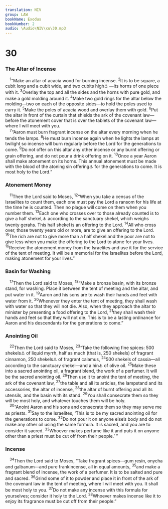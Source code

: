 ```yaml
---
translation: NIV
group: LAW
bookName: Exodus 
bookNumber: 2
audio: \Audio\NIV\xu\30.mp3
---
```


<div class="title"><h1>30</h1><h3>The Altar of Incense </h3></div>
<span class="verse xu_30_1"> <sup>1</sup>“Make an altar of acacia wood for burning incense. </span>
<span class="verse xu_30_2"><sup>2</sup>It is to be square, a cubit long and a cubit wide, and two cubits high<a data-toggle="tooltip" data-placement="bottom" title="That is, about 1 1/2 feet long and wide and 3 feet high or about 45 centimeters long and wide and 90 centimeters high">⚓</a> —its horns of one piece with it. </span>
<span class="verse xu_30_3"><sup>3</sup>Overlay the top and all the sides and the horns with pure gold, and make a gold molding around it. </span>
<span class="verse xu_30_4"><sup>4</sup>Make two gold rings for the altar below the molding—two on each of the opposite sides—to hold the poles used to carry it. </span>
<span class="verse xu_30_5"><sup>5</sup>Make the poles of acacia wood and overlay them with gold. </span>
<span class="verse xu_30_6"><sup>6</sup>Put the altar in front of the curtain that shields the ark of the covenant law—before the atonement cover that is over the tablets of the covenant law—where I will meet with you. <br/></span>
<span class="verse xu_30_7"> <sup>7</sup>“Aaron must burn fragrant incense on the altar every morning when he tends the lamps. </span>
<span class="verse xu_30_8"><sup>8</sup>He must burn incense again when he lights the lamps at twilight so incense will burn regularly before the Lord for the generations to come. </span>
<span class="verse xu_30_9"><sup>9</sup>Do not offer on this altar any other incense or any burnt offering or grain offering, and do not pour a drink offering on it. </span>
<span class="verse xu_30_10"><sup>10</sup>Once a year Aaron shall make atonement on its horns. This annual atonement must be made with the blood of the atoning sin offering<a data-toggle="tooltip" data-placement="bottom" title="Or purification offering">⚓</a> for the generations to come. It is most holy to the Lord.” <br/></span>
<div class="title"><h3>Atonement Money </h3></div>
<span class="verse xu_30_11"> <sup>11</sup>Then the Lord said to Moses, </span>
<span class="verse xu_30_12"><sup>12</sup>“When you take a census of the Israelites to count them, each one must pay the Lord a ransom for his life at the time he is counted. Then no plague will come on them when you number them. </span>
<span class="verse xu_30_13"><sup>13</sup>Each one who crosses over to those already counted is to give a half shekel,<a data-toggle="tooltip" data-placement="bottom" title="That is, about 1/5 ounce or about 5.8 grams; also in verse 15">⚓</a> according to the sanctuary shekel, which weighs twenty gerahs. This half shekel is an offering to the Lord. </span>
<span class="verse xu_30_14"><sup>14</sup>All who cross over, those twenty years old or more, are to give an offering to the Lord. </span>
<span class="verse xu_30_15"><sup>15</sup>The rich are not to give more than a half shekel and the poor are not to give less when you make the offering to the Lord to atone for your lives. </span>
<span class="verse xu_30_16"><sup>16</sup>Receive the atonement money from the Israelites and use it for the service of the tent of meeting. It will be a memorial for the Israelites before the Lord, making atonement for your lives.” <br/></span>
<div class="title"><h3>Basin for Washing </h3></div>
<span class="verse xu_30_17"> <sup>17</sup>Then the Lord said to Moses, </span>
<span class="verse xu_30_18"><sup>18</sup>“Make a bronze basin, with its bronze stand, for washing. Place it between the tent of meeting and the altar, and put water in it. </span>
<span class="verse xu_30_19"><sup>19</sup>Aaron and his sons are to wash their hands and feet with water from it. </span>
<span class="verse xu_30_20"><sup>20</sup>Whenever they enter the tent of meeting, they shall wash with water so that they will not die. Also, when they approach the altar to minister by presenting a food offering to the Lord, </span>
<span class="verse xu_30_21"><sup>21</sup>they shall wash their hands and feet so that they will not die. This is to be a lasting ordinance for Aaron and his descendants for the generations to come.” <br/></span>
<div class="title"><h3>Anointing Oil </h3></div>
<span class="verse xu_30_22"> <sup>22</sup>Then the Lord said to Moses, </span>
<span class="verse xu_30_23"><sup>23</sup>“Take the following fine spices: 500 shekels<a data-toggle="tooltip" data-placement="bottom" title="That is, about 12 1/2 pounds or about 5.8 kilograms; also in verse 24">⚓</a> of liquid myrrh, half as much (that is, 250 shekels) of fragrant cinnamon, 250 shekels<a data-toggle="tooltip" data-placement="bottom" title="That is, about 6 1/4 pounds or about 2.9 kilograms">⚓</a> of fragrant calamus, </span>
<span class="verse xu_30_24"><sup>24</sup>500 shekels of cassia—all according to the sanctuary shekel—and a hin<a data-toggle="tooltip" data-placement="bottom" title="That is, probably about 1 gallon or about 3.8 liters">⚓</a> of olive oil. </span>
<span class="verse xu_30_25"><sup>25</sup>Make these into a sacred anointing oil, a fragrant blend, the work of a perfumer. It will be the sacred anointing oil. </span>
<span class="verse xu_30_26"><sup>26</sup>Then use it to anoint the tent of meeting, the ark of the covenant law, </span>
<span class="verse xu_30_27"><sup>27</sup>the table and all its articles, the lampstand and its accessories, the altar of incense, </span>
<span class="verse xu_30_28"><sup>28</sup>the altar of burnt offering and all its utensils, and the basin with its stand. </span>
<span class="verse xu_30_29"><sup>29</sup>You shall consecrate them so they will be most holy, and whatever touches them will be holy. <br/></span>
<span class="verse xu_30_30"> <sup>30</sup>“Anoint Aaron and his sons and consecrate them so they may serve me as priests. </span>
<span class="verse xu_30_31"><sup>31</sup>Say to the Israelites, ‘This is to be my sacred anointing oil for the generations to come. </span>
<span class="verse xu_30_32"><sup>32</sup>Do not pour it on anyone else’s body and do not make any other oil using the same formula. It is sacred, and you are to consider it sacred. </span>
<span class="verse xu_30_33"><sup>33</sup>Whoever makes perfume like it and puts it on anyone other than a priest must be cut off from their people.’ ” <br/></span>
<div class="title"><h3>Incense </h3></div>
<span class="verse xu_30_34"> <sup>34</sup>Then the Lord said to Moses, “Take fragrant spices—gum resin, onycha and galbanum—and pure frankincense, all in equal amounts, </span>
<span class="verse xu_30_35"><sup>35</sup>and make a fragrant blend of incense, the work of a perfumer. It is to be salted and pure and sacred. </span>
<span class="verse xu_30_36"><sup>36</sup>Grind some of it to powder and place it in front of the ark of the covenant law in the tent of meeting, where I will meet with you. It shall be most holy to you. </span>
<span class="verse xu_30_37"><sup>37</sup>Do not make any incense with this formula for yourselves; consider it holy to the Lord. </span>
<span class="verse xu_30_38"><sup>38</sup>Whoever makes incense like it to enjoy its fragrance must be cut off from their people.” <br/></span>
